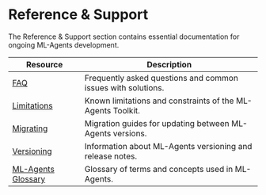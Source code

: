 # Reference & Support

The Reference & Support section contains essential documentation for ongoing ML-Agents development.


| **Resource**                         | **Description**                                              |
|--------------------------------------|--------------------------------------------------------------|
| [FAQ](FAQ.md)                        | Frequently asked questions and common issues with solutions. |
| [Limitations](Limitations.md)        | Known limitations and constraints of the ML-Agents Toolkit.  |
| [Migrating](Migrating.md)            | Migration guides for updating between ML-Agents versions.    |
| [Versioning](Versioning.md)          | Information about ML-Agents versioning and release notes.    |
| [ML-Agents Glossary](Glossary.md)    | Glossary of terms and concepts used in ML-Agents.            |

